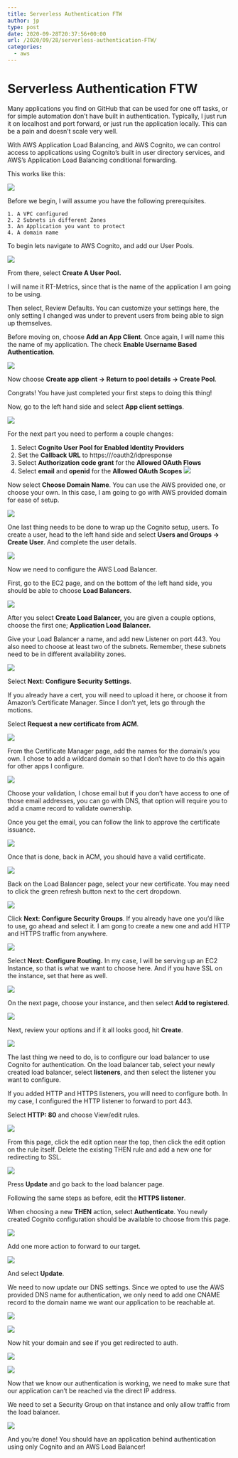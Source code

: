 ```yaml
---
title: Serverless Authentication FTW
author: jp
type: post
date: 2020-09-28T20:37:56+00:00
url: /2020/09/28/serverless-authentication-FTW/
categories:
  - aws
---
```


# Serverless Authentication FTW
Many applications you find on GitHub that can be used for one off tasks, or for simple automation don’t have built in authentication. Typically, I just run it on localhost and port forward, or just run the application locally. This can be a pain and doesn’t scale very well.

With AWS Application Load Balancing, and AWS Cognito, we can control access to applications using Cognito’s built in user directory services, and AWS’s Application Load Balancing conditional forwarding. 

This works like this:


![](https://paper-attachments.dropbox.com/s_6A8AD8E9B8CF9D48F3B9EDEC041237C695C2CBEE8AEE9F15FB740839B77F8950_1601310296880_image.png)


Before we begin, I will assume you have the following prerequisites. 

    1. A VPC configured
    2. 2 Subnets in different Zones
    3. An Application you want to protect
    4. A domain name

To begin lets navigate to AWS Cognito, and add our User Pools.


![](https://paper-attachments.dropbox.com/s_6A8AD8E9B8CF9D48F3B9EDEC041237C695C2CBEE8AEE9F15FB740839B77F8950_1600982784985_image.png)


From there, select **Create A User Pool.**

I will name it RT-Metrics, since that is the name of the application I am going to be using.

Then select, Review Defaults. You can customize your settings here, the only setting I changed was under to prevent users from being able to sign up themselves.

Before moving on, choose **Add an App Client**. Once again, I will name this the name of my application. The check **Enable Username Based Authentication**.


![](https://paper-attachments.dropbox.com/s_6A8AD8E9B8CF9D48F3B9EDEC041237C695C2CBEE8AEE9F15FB740839B77F8950_1600983057804_image.png)



Now choose **Create app client → Return to pool details → Create Pool**.

Congrats! You have just completed your first steps to doing this thing!



Now, go to the left hand side and select **App client settings**.

![](https://paper-attachments.dropbox.com/s_6A8AD8E9B8CF9D48F3B9EDEC041237C695C2CBEE8AEE9F15FB740839B77F8950_1600983148426_image.png)


For the next part you need to perform a couple changes:

1. Select **Cognito User Pool for Enabled Identity Providers**
2. Set the **Callback URL** to https://<yourdomain>/oauth2/idpresponse 
3. Select **Authorization code grant** for the **Allowed OAuth Flows**
4. Select **email** and **openid** for the **Allowed OAuth Scopes**
![](https://paper-attachments.dropbox.com/s_6A8AD8E9B8CF9D48F3B9EDEC041237C695C2CBEE8AEE9F15FB740839B77F8950_1600983413290_image.png)


Now select **Choose Domain Name**. You can use the AWS provided one, or choose your own. In this case, I am going to go with AWS provided domain for ease of setup. 

![](https://paper-attachments.dropbox.com/s_6A8AD8E9B8CF9D48F3B9EDEC041237C695C2CBEE8AEE9F15FB740839B77F8950_1600983613313_image.png)


One last thing needs to be done to wrap up the Cognito setup, users. To create a user, head to the left hand side and select **Users and Groups → Create User**. And complete the user details. 


![](https://paper-attachments.dropbox.com/s_6A8AD8E9B8CF9D48F3B9EDEC041237C695C2CBEE8AEE9F15FB740839B77F8950_1600983810022_image.png)


Now we need to configure the AWS Load Balancer.

First, go to the EC2 page, and on the bottom of the left hand side, you should be able to choose **Load Balancers**. 


![](https://paper-attachments.dropbox.com/s_6A8AD8E9B8CF9D48F3B9EDEC041237C695C2CBEE8AEE9F15FB740839B77F8950_1600983980810_image.png)


After you select **Create Load Balancer,** you are given a couple options, choose the first one; **Application Load Balancer.**

Give your Load Balancer a name, and add new Listener on port 443. You also need to choose at least two of the subnets. Remember, these subnets need to be in different availability zones.


![](https://paper-attachments.dropbox.com/s_6A8AD8E9B8CF9D48F3B9EDEC041237C695C2CBEE8AEE9F15FB740839B77F8950_1600984142966_image.png)


Select **Next: Configure Security Settings**.

If you already have a cert, you will need to upload it here, or choose it from Amazon’s Certificate Manager. Since I don’t yet, lets go through the motions.

Select **Request a new certificate from ACM**.

![](https://paper-attachments.dropbox.com/s_6A8AD8E9B8CF9D48F3B9EDEC041237C695C2CBEE8AEE9F15FB740839B77F8950_1600984284009_image.png)


From the Certificate Manager page, add the names for the domain/s you own. I chose to add a wildcard domain so that I don’t have to do this again for other apps I configure. 


![](https://paper-attachments.dropbox.com/s_6A8AD8E9B8CF9D48F3B9EDEC041237C695C2CBEE8AEE9F15FB740839B77F8950_1600984427073_image.png)


Choose your validation, I chose email but if you don’t have access to one of those email addresses, you can go with DNS, that option will require you to add a cname record to validate ownership.

Once you get the email, you can follow the link to approve the certificate issuance.


![](https://paper-attachments.dropbox.com/s_6A8AD8E9B8CF9D48F3B9EDEC041237C695C2CBEE8AEE9F15FB740839B77F8950_1600990067529_image.png)


Once that is done, back in ACM, you should have a valid certificate.


![](https://paper-attachments.dropbox.com/s_6A8AD8E9B8CF9D48F3B9EDEC041237C695C2CBEE8AEE9F15FB740839B77F8950_1600990168039_image.png)


Back on the Load Balancer page, select your new certificate. You may need to click the green refresh button next to the cert dropdown. 

![](https://paper-attachments.dropbox.com/s_6A8AD8E9B8CF9D48F3B9EDEC041237C695C2CBEE8AEE9F15FB740839B77F8950_1600990246700_image.png)


Click **Next: Configure Security Groups**. If you already have one you’d like to use, go ahead and select it. I am gong to create a new one and add HTTP and HTTPS traffic from anywhere.


![](https://paper-attachments.dropbox.com/s_6A8AD8E9B8CF9D48F3B9EDEC041237C695C2CBEE8AEE9F15FB740839B77F8950_1600990329603_image.png)


Select **Next: Configure Routing.** In my case, I will be serving up an EC2 Instance, so that is what we want to choose here. And if you have SSL on the instance, set that here as well. 

![](https://paper-attachments.dropbox.com/s_6A8AD8E9B8CF9D48F3B9EDEC041237C695C2CBEE8AEE9F15FB740839B77F8950_1601046868729_image.png)


On the next page, choose your instance, and then select **Add to registered**.


![](https://paper-attachments.dropbox.com/s_6A8AD8E9B8CF9D48F3B9EDEC041237C695C2CBEE8AEE9F15FB740839B77F8950_1601046993498_image.png)


Next, review your options and if it all looks good, hit **Create**.


![](https://paper-attachments.dropbox.com/s_6A8AD8E9B8CF9D48F3B9EDEC041237C695C2CBEE8AEE9F15FB740839B77F8950_1601047040111_image.png)


The last thing we need to do, is to configure our load balancer to use Cognito for authentication. On the load balancer tab, select your newly created load balancer, select **listeners**, and then select the listener you want to configure. 

If you added HTTP and HTTPS listeners, you will need to configure both. In my case, I configured the HTTP listener to forward to port 443. 

Select **HTTP: 80** and choose View/edit rules.


![](https://paper-attachments.dropbox.com/s_6A8AD8E9B8CF9D48F3B9EDEC041237C695C2CBEE8AEE9F15FB740839B77F8950_1601047243125_image.png)


From this page, click the edit option near the top, then click the edit option on the rule itself. Delete the existing THEN rule and add a new one for redirecting to SSL.


![](https://paper-attachments.dropbox.com/s_6A8AD8E9B8CF9D48F3B9EDEC041237C695C2CBEE8AEE9F15FB740839B77F8950_1601047373887_image.png)


Press **Update** and go back to the load balancer page.

Following the same steps as before, edit the **HTTPS listener**.

When choosing a new **THEN** action, select **Authenticate**. You newly created Cognito configuration should be available to choose from this page.


![](https://paper-attachments.dropbox.com/s_6A8AD8E9B8CF9D48F3B9EDEC041237C695C2CBEE8AEE9F15FB740839B77F8950_1601047490084_image.png)


Add one more action to forward to our target.


![](https://paper-attachments.dropbox.com/s_6A8AD8E9B8CF9D48F3B9EDEC041237C695C2CBEE8AEE9F15FB740839B77F8950_1601047533519_image.png)



And select **Update**. 

We need to now update our DNS settings. Since we opted to use the AWS provided DNS name for authentication, we only need to add one CNAME record to the domain name we want our application to be reachable at.


![](https://paper-attachments.dropbox.com/s_6A8AD8E9B8CF9D48F3B9EDEC041237C695C2CBEE8AEE9F15FB740839B77F8950_1601047858570_image.png)



![](https://paper-attachments.dropbox.com/s_6A8AD8E9B8CF9D48F3B9EDEC041237C695C2CBEE8AEE9F15FB740839B77F8950_1601048044990_image.png)


Now hit your domain and see if you get redirected to auth.


![](https://paper-attachments.dropbox.com/s_6A8AD8E9B8CF9D48F3B9EDEC041237C695C2CBEE8AEE9F15FB740839B77F8950_1601048092806_image.png)

![](https://paper-attachments.dropbox.com/s_6A8AD8E9B8CF9D48F3B9EDEC041237C695C2CBEE8AEE9F15FB740839B77F8950_1601091341531_image.png)


Now that we know our authentication is working, we need to make sure that our application can’t be reached via the direct IP address.

We need to set a Security Group on that instance and only allow traffic from the load balancer.


![](https://paper-attachments.dropbox.com/s_6A8AD8E9B8CF9D48F3B9EDEC041237C695C2CBEE8AEE9F15FB740839B77F8950_1601048519686_image.png)


And you’re done! You should have an application behind authentication using only Cognito and an AWS Load Balancer!


